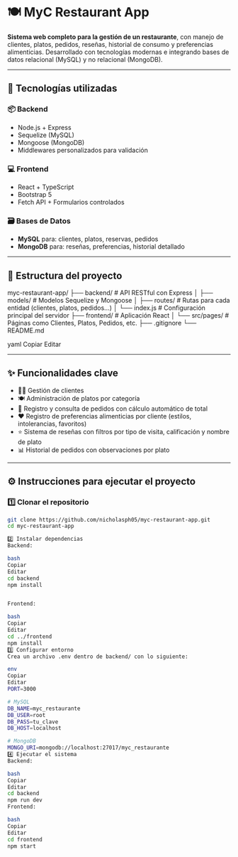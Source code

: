 # 🍽️ MyC Restaurant App

**Sistema web completo para la gestión de un restaurante**, con manejo de clientes, platos, pedidos, reseñas, historial de consumo y preferencias alimenticias. Desarrollado con tecnologías modernas e integrando bases de datos relacional (MySQL) y no relacional (MongoDB).

---

## 🚀 Tecnologías utilizadas

### 📦 Backend
- Node.js + Express
- Sequelize (MySQL)
- Mongoose (MongoDB)
- Middlewares personalizados para validación

### 💻 Frontend
- React + TypeScript
- Bootstrap 5
- Fetch API + Formularios controlados

### 🗃️ Bases de Datos
- **MySQL** para: clientes, platos, reservas, pedidos
- **MongoDB** para: reseñas, preferencias, historial detallado

---

## 📂 Estructura del proyecto

myc-restaurant-app/
├── backend/ # API RESTful con Express
│ ├── models/ # Modelos Sequelize y Mongoose
│ ├── routes/ # Rutas para cada entidad (clientes, platos, pedidos...)
│ └── index.js # Configuración principal del servidor
├── frontend/ # Aplicación React
│ └── src/pages/ # Páginas como Clientes, Platos, Pedidos, etc.
├── .gitignore
└── README.md

yaml
Copiar
Editar

---

## ✨ Funcionalidades clave

- 🧑‍💼 Gestión de clientes
- 🍽️ Administración de platos por categoría
- 🧾 Registro y consulta de pedidos con cálculo automático de total
- ❤️ Registro de preferencias alimenticias por cliente (estilos, intolerancias, favoritos)
- ⭐ Sistema de reseñas con filtros por tipo de visita, calificación y nombre de plato
- 📊 Historial de pedidos con observaciones por plato

---

## ⚙️ Instrucciones para ejecutar el proyecto

### 1️⃣ Clonar el repositorio

```bash
git clone https://github.com/nicholasph05/myc-restaurant-app.git
cd myc-restaurant-app

2️⃣ Instalar dependencias
Backend:

bash
Copiar
Editar
cd backend
npm install


Frontend:

bash
Copiar
Editar
cd ../frontend
npm install
3️⃣ Configurar entorno
Crea un archivo .env dentro de backend/ con lo siguiente:

env
Copiar
Editar
PORT=3000

# MySQL
DB_NAME=myc_restaurante
DB_USER=root
DB_PASS=tu_clave
DB_HOST=localhost

# MongoDB
MONGO_URI=mongodb://localhost:27017/myc_restaurante
4️⃣ Ejecutar el sistema
Backend:

bash
Copiar
Editar
cd backend
npm run dev
Frontend:

bash
Copiar
Editar
cd frontend
npm start